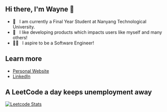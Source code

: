 ## Hi there, I'm Wayne 👋

- 📖 &nbsp;&nbsp;I am currently a Final Year Student at Nanyang Technological University.
- 📱 &nbsp;&nbsp;I like developing products which impacts users like myself and many others!
- 🧑‍💻 &nbsp;&nbsp;I aspire to be a Software Engineer!

## Learn more

- [Personal Website](https://wangwaynesg.github.io/)
- [LinkedIn](https://www.linkedin.com/in/wangwaynesg/)

## A LeetCode a day keeps unemployment away
[![Leetcode Stats](https://leetcode.card.workers.dev/?username=wangwaynesg&theme=wtf)](https://leetcode.com/wangwaynesg/)

<!--
**wangwaynesg/wangwaynesg** is a ✨ _special_ ✨ repository because its `README.md` (this file) appears on your GitHub profile.

Here are some ideas to get you started:

- 🔭 I’m currently working on ...
- 🌱 I’m currently learning ...
- 👯 I’m looking to collaborate on ...
- 🤔 I’m looking for help with ...
- 💬 Ask me about ...
- 📫 How to reach me: ...
- 😄 Pronouns: ...
- ⚡ Fun fact: ...
-->
